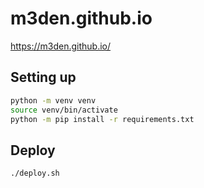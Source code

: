 # m3den.github.io

https://m3den.github.io/

## Setting up

```sh
python -m venv venv
source venv/bin/activate
python -m pip install -r requirements.txt
```

## Deploy

```sh
./deploy.sh
```
